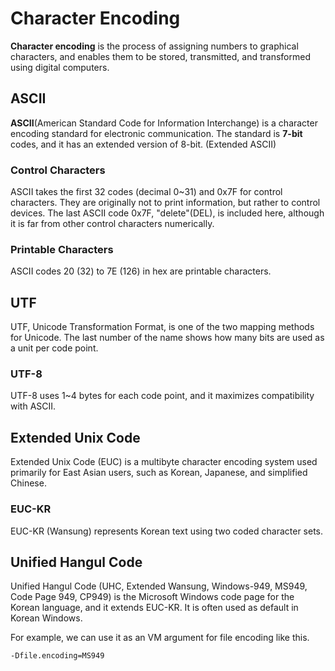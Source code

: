 # Character Encoding
**Character encoding** is the process of assigning numbers to graphical characters, and enables them to be stored, transmitted, and transformed using digital computers.

## ASCII
**ASCII**(American Standard Code for Information Interchange) is a character encoding standard for electronic communication.
The standard is **7-bit** codes, and it has an extended version of 8-bit. (Extended ASCII)
### Control Characters
ASCII takes the first 32 codes (decimal 0~31) and 0x7F for control characters.
They are originally not to print information, but rather to control devices.
The last ASCII code 0x7F, "delete"(DEL), is included here, although it is far from other control characters numerically.

### Printable Characters
ASCII codes 20 (32) to 7E (126) in hex are printable characters.

## UTF
UTF, Unicode Transformation Format, is one of the two mapping methods for Unicode. The last number of the name shows how many bits are used as a unit per code point.

### UTF-8
UTF-8 uses 1~4 bytes for each code point, and it maximizes compatibility with ASCII.

## Extended Unix Code
Extended Unix Code (EUC) is a multibyte character encoding system used primarily for East Asian users, such as Korean, Japanese, and simplified Chinese.
### EUC-KR
EUC-KR (Wansung) represents Korean text using two coded character sets.

## Unified Hangul Code
Unified Hangul Code (UHC, Extended Wansung, Windows-949, MS949, Code Page 949, CP949) is the Microsoft Windows code page for the Korean language, and it extends EUC-KR. It is often used as default in Korean Windows.

For example, we can use it as an VM argument for file encoding like this.

    -Dfile.encoding=MS949
